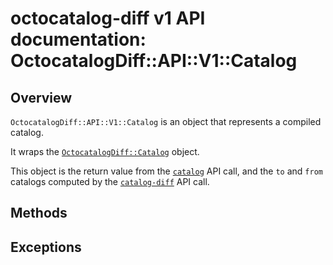 # octocatalog-diff v1 API documentation: OctocatalogDiff::API::V1::Catalog

## Overview

`OctocatalogDiff::API::V1::Catalog` is an object that represents a compiled catalog.

It wraps the [`OctocatalogDiff::Catalog`](/lib/octocatalog-diff/catalog.rb) object.

This object is the return value from the [`catalog`](/doc/dev/api/v1/calls/catalog.md) API call, and the `to` and `from` catalogs computed by the [`catalog-diff`](/doc/dev/api/v1/calls/catalog-diff.md) API call.

## Methods

## Exceptions

